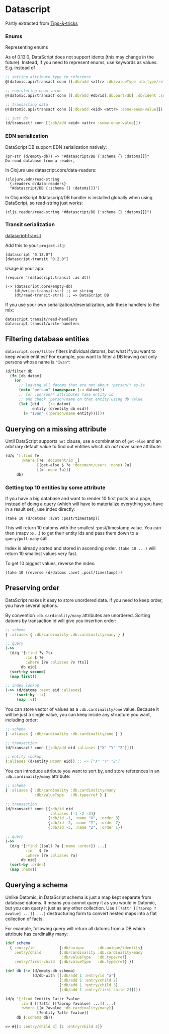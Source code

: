 # Datascript


Partly extracted from [Tips-&-tricks](https://github.com/tonsky/datascript/wiki/Tips-&-tricks)

### Enums

Representing enums

As of 0.13.0, DataScript does not support idents (this may change in the future). Instead, if you need to represent enums, use keywords as values. E.g. instead of

```clojure
;; setting attribute type to reference
@(datomic.api/transact conn [[:db/add <attr> :db/valueType :db.type/ref]])

;; registering enum value
@(datomic.api/transact conn [[:db/add #db/id[:db.part/db] :db/ident :some-enum-value]])

;; transacting data
@(datomic.api/transact conn [[:db/add <eid> <attr> :some-enum-value]])

;; just do
(d/transact! conn [[:db/add <eid> <attr> :some-enum-value]])
```

### EDN serialization

DataScript DB support EDN serialization natively:

```
(pr-str (d/empty-db)) => "#datascript/DB {:schema {} :datoms[]}"
Do read database from a reader,
```

In Clojure use datascript.core/data-readers:

```
(clojure.edn/read-string
  {:readers d/data-readers}
  "#datascript/DB {:schema {} :datoms[]}")
```

In ClojureScript #datascript/DB handler is installed globally when using DataScript, so read-string just works:

```
(cljs.reader/read-string "#datascript/DB {:schema {} :datoms[]}")
```

### Transit serialization

[datascript-transit](https://github.com/tonsky/datascript-transit)

Add this to your `project.clj`:

```
[datascript "0.13.0"]
[datascript-transit "0.2.0"]
```

Usage in your app:

```
(require '[datascript.transit :as dt])

(-> (datascript.core/empty-db)
    (dt/write-transit-str) ;; => string
    (dt/read-transit-str)) ;; => DataScript DB
```

If you use your own serialization/deserialization, add these handlers to the mix:

```
datascript.transit/read-handlers
datascript.transit/write-handlers
```

## Filtering database entities

`datascript.core/filter` filters individual datoms, but what if you want to keep whole entities? For example, you want to filter a DB leaving out only persons whose name is `"Ivan"`:

```clj
(d/filter db
  (fn [db datom]
    (or
      ;; leaving all datoms that are not about :person/* as-is
      (not= "person" (namespace (:a datom)))
      ;; for :person/* attributes take entity id
      ;; and check :person/name on that entity using db value
      (let [eid    (:e datom)
            entity (d/entity db eid)]
        (= "Ivan" (:person/name entity))))))
```

## Querying on a missing attribute

Until DataScript supports `not` clause, use a combination of `get-else` and an arbitrary default value to find out entities which _do not have_ some attribute:

```clj
(d/q '[:find ?e
       :where [?e :document/id _]
              [(get-else $ ?e :document/users :none) ?u]
              [(= :none ?u)]]
     db)
```


### Getting top 10 entities by some attribute

If you have a big database and want to render 10 first posts on a page, instead of doing a query (which will have to materialize everything you have in a result set), use index directly:

`(take 10 (d/datoms :avet :post/timestamp))`

This will return 10 datoms with the smallest :post/timestamp value. You can then (mapv :e ...) to get their entity ids and pass them down to a `query/pull-many` call.

Index is already sorted and stored in ascending order. `(take 10 ...)` will return 10 smallest values very fast.

To get 10 biggest values, reverse the index:

`(take 10 (reverse (d/datoms :avet :post/timestamp)))`

## Preserving order

DataScript makes it easy to store unordered data. If you need to keep order, you have several options.

By convention `:db.cardinality/many` attributes are unordered. Sorting datoms by transaction id will give you insertion order:

```clj
;; schema
{ :aliases { :db/cardinality :db.cardinality/many } }

;; query
(->>
  (d/q '[:find ?v ?tx
         :in $ ?e
         :where [?e :aliases ?v ?tx]]
       db eid)
  (sort-by second)
  (map first))

;; index lookup
(->> (d/datoms :aevt eid :aliases)
     (sort-by :tx)
     (map :v))
```

You can store vector of values as a `:db.cardinality/one` value. Because it will be just a single value, you can keep inside any structure you want, including order:

```clj
;; schema
{ :aliases { :db/cardinality :db.cardinality/one } }

;; transaction
(d/transact! conn [[:db/add eid :aliases ["X" "Y" "Z"]]])

;; entity lookup
(:aliases (d/entity @conn eid)) ;; => ["X" "Y" "Z"]
```

You can introduce attribute you want to sort by, and store references in an `:db.cardinality/many` attribute:

```clj
;; schema
{ :aliases { :db/cardinality :db.cardinality/many
             :db/valueType   :db.type/ref } }

;; transaction
(d/transact! conn [{:db/id eid
                    :aliases [-1 -2 -3]}
                   {:db/id -1, :name "X", :order 3}
                   {:db/id -2, :name "Y", :order 7}
                   {:db/id -3, :name "Z", :order 1})

;; query
(->>
  (d/q '[:find [(pull ?a [:name :order]) ...]
         :in   $ ?e
         :where [?e :aliases ?a]
       db eid)
  (sort-by :order)
  (map :name))
```

## Querying a schema

Unlike Datomic, in DataScript schema is just a map kept separate from database datoms. It means you cannot query it as you would in Datomic, but you can query it just as any other collection. Use `[[?attr [[?aprop ?avalue] ...]] ...]` destructuring form to convert nested maps into a flat collection of facts.

For example, following query will return all datoms from a DB which attribute has cardinality many:

```clj
(def schema
  { :entry/id           {:db/unique      :db.unique/identity}
    :entry/child        {:db/cardinality :db.cardinality/many
                         :db/valueType   :db.type/ref}
    :entry/first-child  {:db/valueType   :db.type/ref} })

(def db (-> (d/empty-db schema)
            (d/db-with [[:db/add 1 :entry/id "a"]
                        [:db/add 1 :entry/child 2]
                        [:db/add 1 :entry/child 3]
                        [:db/add 1 :entry/first-child 2]])))

(d/q '[:find ?entity ?attr ?value
       :in $ [[?attr [[?aprop ?avalue] ...]] ...]
       :where [(= ?avalue :db.cardinality/many)]
              [?entity ?attr ?value]]
     db (:schema db))

=> #{[1 :entry/child 3] [1 :entry/child 2]}
```
